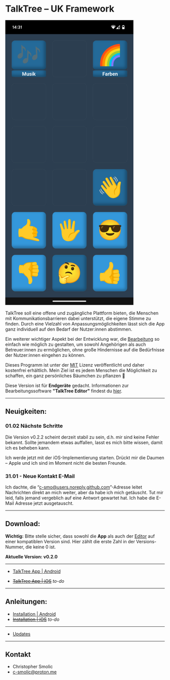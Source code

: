 # TalkTree – UK Framework

   <img src="./preview.png" alt="preview" width="405" height="900">

TalkTree soll eine offene und zugängliche Plattform bieten, die Menschen mit Kommunikationsbarrieren dabei unterstützt, die eigene Stimme zu finden. Durch eine Vielzahl von Anpassungsmöglichkeiten lässt sich die App ganz individuell auf den Bedarf der Nutzer:innen abstimmen.

Ein weiterer wichtiger Aspekt bei der Entwicklung war, die [Bearbeitung](https://github.com/c-smo/TalkTree-Edit/blob/main/TalkTree_Edit/Anleitungen/Erste_Schritte.md) so einfach wie möglich zu gestalten, um sowohl Angehörigen als auch Betreuer:innen zu ermöglichen, ohne große Hindernisse auf die Bedürfnisse der Nutzer:innen eingehen zu können.

Dieses Programm ist unter der [MIT](https://github.com/c-smo/TalkTree-App/blob/main/LICENSE.md) Lizenz veröffentlicht und daher kostenfrei erhältlich. Mein Ziel ist es jedem Menschen die Möglichkeit zu schaffen, ein ganz persönliches Bäumchen zu pflanzen 🌱

Diese Version ist für **Endgeräte** gedacht. Informationen zur Bearbeitungssoftware **"TalkTree Editor"** findest du [hier](https://github.com/c-smo/TalkTree-Edit).

---

## Neuigkeiten:

### 01.02 Nächste Schritte
Die Version v0.2.2 scheint derzeit stabil zu sein, d.h. mir sind keine Fehler bekannt. Sollte jemandem etwas auffallen, lasst es mich bitte wissen, damit ich es beheben kann.

Ich werde jetzt mit der iOS-Implementierung starten. Drückt mir die Daumen – Apple und ich sind im Moment nicht die besten Freunde.

### 31.01 - Neue Kontakt E-Mail
Ich dachte, die “c-smo@users.noreply.github.com”-Adresse leitet Nachrichten direkt an mich weiter, aber da habe ich mich getäuscht. Tut mir leid, falls jemand vergeblich auf eine Antwort gewartet hat. Ich habe die E-Mail Adresse jetzt ausgetauscht.

---


## Download:

**Wichtig:** Bitte stelle sicher, dass sowohl die **App**  als auch der [Editor](https://github.com/c-smo/TalkTree-Edit) auf einer kompatiblen Version sind. Hier zählt die erste Zahl in der Versions-Nummer, die keine 0 ist.

**Aktuelle Version: v0.2.0** 

---

- [TalkTree App | Android](https://github.com/c-smo/TalkTree-App/releases/download/v0.2.0/TalkTree-App_v0.2.0_android.apk)

- ~~[TalkTree App | iOS](URL)~~ _to-do_

---

## Anleitungen:
- [Installation | Android](https://github.com/c-smo/TalkTree-App/blob/main/TalkTree_App/Anleitungen/android.md)
- ~~[Installation | iOS](URL)~~ _to-do_

---

- [Updates](https://github.com/c-smo/TalkTree-App/blob/main/TalkTree_App/Anleitungen/updates.md)

---

## Kontakt

- Christopher Smolic
- c-smolic@proton.me